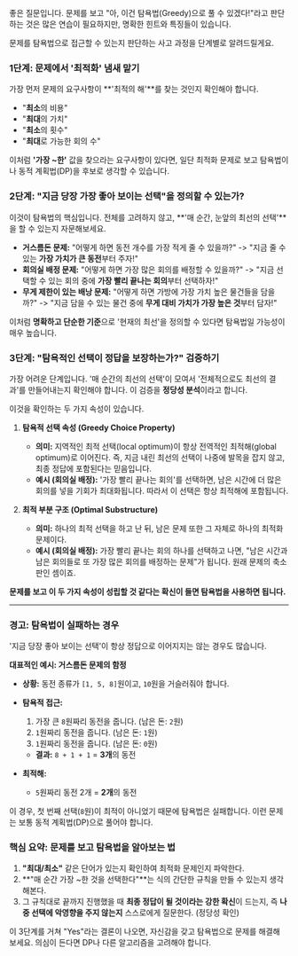좋은 질문입니다. 문제를 보고 "아, 이건 탐욕법(Greedy)으로 풀 수 있겠다!"라고 판단하는 것은 많은 연습이 필요하지만, 명확한 힌트와 특징들이 있습니다.

문제를 탐욕법으로 접근할 수 있는지 판단하는 사고 과정을 단계별로 알려드릴게요.

### 1단계: 문제에서 '최적화' 냄새 맡기

가장 먼저 문제의 요구사항이 **'최적의 해'**를 찾는 것인지 확인해야 합니다.

-   "**최소**의 비용"
-   "**최대**의 가치"
-   "**최소**의 횟수"
-   "**최대**로 가능한 회의 수"

이처럼 **'가장 ~한'** 값을 찾으라는 요구사항이 있다면, 일단 최적화 문제로 보고 탐욕법이나 동적 계획법(DP)을 후보로 생각할 수 있습니다.

### 2단계: "지금 당장 가장 좋아 보이는 선택"을 정의할 수 있는가?

이것이 탐욕법의 핵심입니다. 전체를 고려하지 않고, **'매 순간, 눈앞의 최선의 선택'**을 할 수 있는지 자문해보세요.

-   **거스름돈 문제:** "어떻게 하면 동전 개수를 가장 적게 줄 수 있을까?" -> "지금 줄 수 있는 **가장 가치가 큰 동전**부터 주자!"
-   **회의실 배정 문제:** "어떻게 하면 가장 많은 회의를 배정할 수 있을까?" -> "지금 선택할 수 있는 회의 중에 **가장 빨리 끝나는 회의**부터 선택하자!"
-   **무게 제한이 있는 배낭 문제:** "어떻게 하면 가방에 가장 가치 높은 물건들을 담을까?" -> "지금 담을 수 있는 물건 중에 **무게 대비 가치가 가장 높은 것**부터 담자!"

이처럼 **명확하고 단순한 기준**으로 '현재의 최선'을 정의할 수 있다면 탐욕법일 가능성이 매우 높습니다.

### 3단계: "탐욕적인 선택이 정답을 보장하는가?" 검증하기

가장 어려운 단계입니다. '매 순간의 최선의 선택'이 모여서 '전체적으로도 최선의 결과'를 만들어내는지 확인해야 합니다. 이 검증을 **정당성 분석**이라고 합니다.

이것을 확인하는 두 가지 속성이 있습니다.

1.  **탐욕적 선택 속성 (Greedy Choice Property)**
    -   **의미:** 지역적인 최적 선택(local optimum)이 항상 전역적인 최적해(global optimum)로 이어진다. 즉, 지금 내린 최선의 선택이 나중에 발목을 잡지 않고, 최종 정답에 포함된다는 믿음입니다.
    -   **예시 (회의실 배정):** '가장 빨리 끝나는 회의'를 선택하면, 남은 시간에 더 많은 회의를 넣을 기회가 최대화됩니다. 따라서 이 선택은 항상 최적해에 포함됩니다.

2.  **최적 부분 구조 (Optimal Substructure)**
    -   **의미:** 하나의 최적 선택을 하고 난 뒤, 남은 문제 또한 그 자체로 하나의 최적화 문제이다.
    -   **예시 (회의실 배정):** 가장 빨리 끝나는 회의 하나를 선택하고 나면, "남은 시간과 남은 회의들로 또 가장 많은 회의를 배정하는 문제"가 됩니다. 원래 문제의 축소판인 셈이죠.

**문제를 보고 이 두 가지 속성이 성립할 것 같다는 확신이 들면 탐욕법을 사용하면 됩니다.**

---

### 경고: 탐욕법이 실패하는 경우

'지금 당장 좋아 보이는 선택'이 항상 정답으로 이어지지는 않는 경우도 많습니다.

**대표적인 예시: 거스름돈 문제의 함정**

-   **상황:** 동전 종류가 `[1, 5, 8]`원이고, `10`원을 거슬러줘야 합니다.
-   **탐욕적 접근:**
    1.  가장 큰 `8`원짜리 동전을 줍니다. (남은 돈: `2`원)
    2.  `1`원짜리 동전을 줍니다. (남은 돈: `1`원)
    3.  `1`원짜리 동전을 줍니다. (남은 돈: `0`원)
    -   **결과:** `8 + 1 + 1` = **3개**의 동전

-   **최적해:**
    -   `5`원짜리 동전 2개 = **2개**의 동전

이 경우, 첫 번째 선택(`8`원)이 최적이 아니었기 때문에 탐욕법은 실패합니다. 이런 문제는 보통 동적 계획법(DP)으로 풀어야 합니다.

### 핵심 요약: 문제를 보고 탐욕법을 알아보는 법

1.  **"최대/최소"** 같은 단어가 있는지 확인하여 최적화 문제인지 파악한다.
2.  **"매 순간 가장 ~한 것을 선택한다"**는 식의 간단한 규칙을 만들 수 있는지 생각해본다.
3.  그 규칙대로 끝까지 진행했을 때 **최종 정답이 될 것이라는 강한 확신**이 드는지, 즉 **나중 선택에 악영향을 주지 않는지** 스스로에게 질문한다. (정당성 확인)

이 3단계를 거쳐 "Yes"라는 결론이 나오면, 자신감을 갖고 탐욕법으로 문제를 해결해 보세요. 의심이 든다면 DP나 다른 알고리즘을 고려해야 합니다.